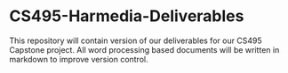 # CS495-Harmedia-Deliverables
This repository will contain version of our deliverables for our CS495 Capstone project.  All word processing based documents will be written in markdown to improve version control.
